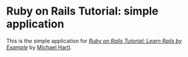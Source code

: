 # Ruby on Rails Tutorial: simple application

This is the simple application for
[*Ruby on Rails Tutorial: Learn Rails by Example*](http://railstutorial.org/)
by [Michael Hartl](http://michaelhartl.com/).
